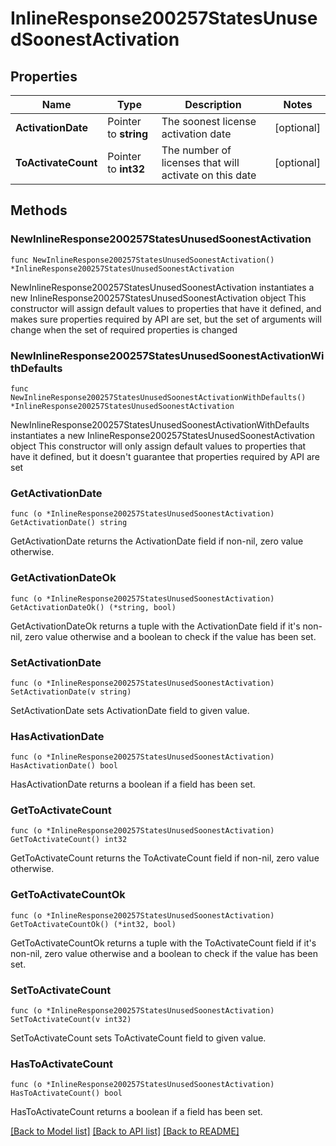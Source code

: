 # InlineResponse200257StatesUnusedSoonestActivation

## Properties

Name | Type | Description | Notes
------------ | ------------- | ------------- | -------------
**ActivationDate** | Pointer to **string** | The soonest license activation date | [optional] 
**ToActivateCount** | Pointer to **int32** | The number of licenses that will activate on this date | [optional] 

## Methods

### NewInlineResponse200257StatesUnusedSoonestActivation

`func NewInlineResponse200257StatesUnusedSoonestActivation() *InlineResponse200257StatesUnusedSoonestActivation`

NewInlineResponse200257StatesUnusedSoonestActivation instantiates a new InlineResponse200257StatesUnusedSoonestActivation object
This constructor will assign default values to properties that have it defined,
and makes sure properties required by API are set, but the set of arguments
will change when the set of required properties is changed

### NewInlineResponse200257StatesUnusedSoonestActivationWithDefaults

`func NewInlineResponse200257StatesUnusedSoonestActivationWithDefaults() *InlineResponse200257StatesUnusedSoonestActivation`

NewInlineResponse200257StatesUnusedSoonestActivationWithDefaults instantiates a new InlineResponse200257StatesUnusedSoonestActivation object
This constructor will only assign default values to properties that have it defined,
but it doesn't guarantee that properties required by API are set

### GetActivationDate

`func (o *InlineResponse200257StatesUnusedSoonestActivation) GetActivationDate() string`

GetActivationDate returns the ActivationDate field if non-nil, zero value otherwise.

### GetActivationDateOk

`func (o *InlineResponse200257StatesUnusedSoonestActivation) GetActivationDateOk() (*string, bool)`

GetActivationDateOk returns a tuple with the ActivationDate field if it's non-nil, zero value otherwise
and a boolean to check if the value has been set.

### SetActivationDate

`func (o *InlineResponse200257StatesUnusedSoonestActivation) SetActivationDate(v string)`

SetActivationDate sets ActivationDate field to given value.

### HasActivationDate

`func (o *InlineResponse200257StatesUnusedSoonestActivation) HasActivationDate() bool`

HasActivationDate returns a boolean if a field has been set.

### GetToActivateCount

`func (o *InlineResponse200257StatesUnusedSoonestActivation) GetToActivateCount() int32`

GetToActivateCount returns the ToActivateCount field if non-nil, zero value otherwise.

### GetToActivateCountOk

`func (o *InlineResponse200257StatesUnusedSoonestActivation) GetToActivateCountOk() (*int32, bool)`

GetToActivateCountOk returns a tuple with the ToActivateCount field if it's non-nil, zero value otherwise
and a boolean to check if the value has been set.

### SetToActivateCount

`func (o *InlineResponse200257StatesUnusedSoonestActivation) SetToActivateCount(v int32)`

SetToActivateCount sets ToActivateCount field to given value.

### HasToActivateCount

`func (o *InlineResponse200257StatesUnusedSoonestActivation) HasToActivateCount() bool`

HasToActivateCount returns a boolean if a field has been set.


[[Back to Model list]](../README.md#documentation-for-models) [[Back to API list]](../README.md#documentation-for-api-endpoints) [[Back to README]](../README.md)


